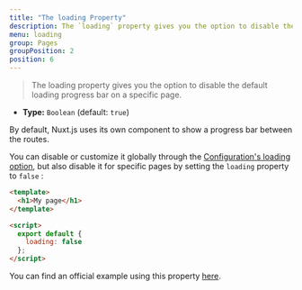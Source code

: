 ```yaml
---
title: "The loading Property"
description: The `loading` property gives you the option to disable the default loading progress bar on a specific page.
menu: loading
group: Pages
groupPosition: 2
position: 6
---
```


> The loading property gives you the option to disable the default loading progress bar on a specific page.

- **Type:** `Boolean` (default: `true`)

By default, Nuxt.js uses its own component to show a progress bar between the routes.

You can disable or customize it globally through the [Configuration's loading option](/api/configuration-loading), but also disable it for specific pages by setting the `loading` property to `false` :

```html
<template>
  <h1>My page</h1>
</template>

<script>
  export default {
    loading: false
  };
</script>
```

You can find an official example using this property [here](/examples/custom-page-loading).
